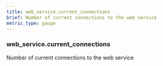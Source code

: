 ```yaml
---
title: web_service.current_connections
brief: Number of current connections to the web service
metric_type: gauge
---
```

### web_service.current_connections

Number of current connections to the web service